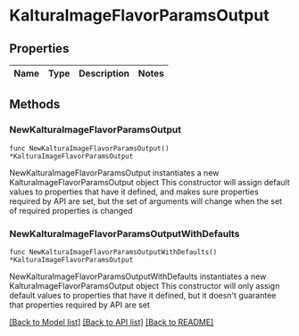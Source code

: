 # KalturaImageFlavorParamsOutput

## Properties

Name | Type | Description | Notes
------------ | ------------- | ------------- | -------------

## Methods

### NewKalturaImageFlavorParamsOutput

`func NewKalturaImageFlavorParamsOutput() *KalturaImageFlavorParamsOutput`

NewKalturaImageFlavorParamsOutput instantiates a new KalturaImageFlavorParamsOutput object
This constructor will assign default values to properties that have it defined,
and makes sure properties required by API are set, but the set of arguments
will change when the set of required properties is changed

### NewKalturaImageFlavorParamsOutputWithDefaults

`func NewKalturaImageFlavorParamsOutputWithDefaults() *KalturaImageFlavorParamsOutput`

NewKalturaImageFlavorParamsOutputWithDefaults instantiates a new KalturaImageFlavorParamsOutput object
This constructor will only assign default values to properties that have it defined,
but it doesn't guarantee that properties required by API are set


[[Back to Model list]](../README.md#documentation-for-models) [[Back to API list]](../README.md#documentation-for-api-endpoints) [[Back to README]](../README.md)


